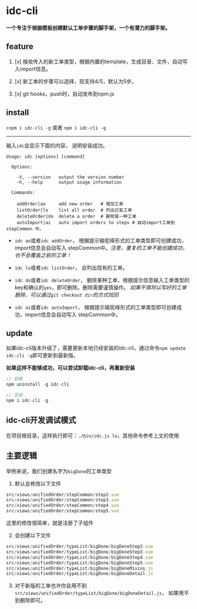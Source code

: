 # idc-cli

 **一个专注于根据模板创建默认工单步骤的脚手架，一个有潜力的脚手架。**

## feature

1. [x] 接收传入的新工单类型，根据内置的template，生成目录、文件，自动写入import信息。

2. [x] 新工单的步骤可以选择，现支持4/5，默认为5步。

3. [x] git hooks，push时，自动发布到npm.js


## install

``` cnpm i idc-cli -g ```
或者
```npm i idc-cli -g ```

---

输入``` idc ```会显示下面的内容， 说明安装成功。

```YML
Usage: idc [options] [command]

  Options:

    -V, --version   output the version number
    -h, --help      output usage information

  Commands:

    addOrder|ao     add new order   # 增加工单
    listOrder|lo    list all order  # 列出已有工单
    deleteOrder|do  delete a order  # 删除某一种工单
    autoImport|ai   auto import orders to steps # 自动import工单到 stepCommon 中。
```

- ```idc ao```或者```idc addOrder```，
根据提示输驼峰形式的工单类型即可创建成功，import信息会自动写入 stepCommon中。*注意，重复的工单不能创建成功，也不会覆盖之前的工单！*

- ```idc lo```或者```idc listOrder```，
会列出现有的工单。

- ```idc do```或者```idc deleteOrder```，
删除某种工单，根据提示信息输入工单类型的key和确认的```yes```，即可删除。删除需要谨慎操作。
*如果不慎将以写好的工单删除，可以通过```git checkout dir```的方式找回*

- ```idc ai```或者```idc autoImport```，
根据提示输驼峰形式的工单类型即可创建成功，import信息会自动写入 stepCommon中。

## update

如果idc-cli版本升级了，需要更新本地已经安装的idc-cli，通过命令```npm update idc-cli -g```即可更新到最新版。

**如果这样不能够成功，可以尝试卸载idc-cli，再重新安装**
```js
// 卸载
npm uninstall -g idc-cli

// 安装
npm i idc-cli -g
```


## idc-cli开发调试模式

在项目根目录，这样执行即可：```./bin/idc.js lo```，其他命令参考上文的使用

## 主要逻辑

举例来说，我们创建名字为```bigDone```的工单类型

1. 默认会修改以下文件
```js
src/views/unifiedOrder/stepCommon/step2.vue
src/views/unifiedOrder/stepCommon/step3.vue
src/views/unifiedOrder/stepCommon/step4.vue
src/views/unifiedOrder/stepCommon/step5.vue
```
这里的修改很简单，就是注册了子组件

2. 会创建以下文件
```js
src/views/unifiedOrder/typeList/bigDone/bigDoneStep2.vue
src/views/unifiedOrder/typeList/bigDone/bigDoneStep3.vue
src/views/unifiedOrder/typeList/bigDone/bigDoneStep4.vue
src/views/unifiedOrder/typeList/bigDone/bigDoneStep5.vue
src/views/unifiedOrder/typeList/bigDone/bigDoneMixins.js
src/views/unifiedOrder/typeList/bigDone/bigDoneDetail.js
```

3. 对于新版的工单也许你会用不到 ```src/views/unifiedOrder/typeList/bigDone/bigDoneDetail.js```，
如果用不到删除即可。
